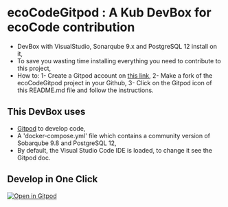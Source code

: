 # ecoCodeGitpod : A Kub DevBox for ecoCode contribution

* DevBox with VisualStudio, Sonarqube 9.x and PostgreSQL 12 install on it,
* To save you wasting time installing everything you need to contribute to this project,
* How to:
1- Create a Gitpod account on [this link](https://gitpod.io),
2- Make a fork of the ecoCodeGitpod project in your Github,
3- Click on the Gitpod icon of this README.md file and follow the instructions.

## This DevBox uses

* [Gitpod](https://gitpod.io) to develop code,
* A 'docker-compose.yml' file which contains a community version of Sobarqube 9.8 and PostgreSQL 12,
* By default, the Visual Studio Code IDE is loaded, to change it see the Gitpod doc.

## Develop in One Click

[![Open in Gitpod](https://gitpod.io/button/open-in-gitpod.svg)](https://gitpod.io/#https://github.com/AntoineMeheut/ecoCodeGitpod)

